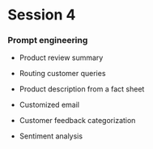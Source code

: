 # Session 4

### Prompt engineering

- Product review summary

- Routing customer queries

- Product description from a fact sheet

- Customized email

- Customer feedback categorization

- Sentiment analysis
